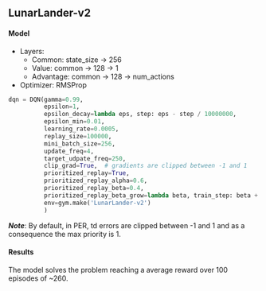 ## LunarLander-v2

#### Model
- Layers:
    - Common: state_size -> 256
    - Value: common -> 128 -> 1
    - Advantage: common -> 128 -> num_actions
- Optimizer: RMSProp
```python
dqn = DQN(gamma=0.99,
          epsilon=1,
          epsilon_decay=lambda eps, step: eps - step / 10000000,
          epsilon_min=0.01,
          learning_rate=0.0005,
          replay_size=100000,
          mini_batch_size=256,
          update_freq=4,
          target_udpate_freq=250,
          clip_grad=True,  # gradients are clipped between -1 and 1
          prioritized_replay=True,
          prioritized_replay_alpha=0.6,
          prioritized_replay_beta=0.4,
          prioritized_replay_beta_grow=lambda beta, train_step: beta + 1 / 200000,
          env=gym.make('LunarLander-v2')
          )
```

***Note***: By default, in PER, td errors are clipped between -1 and 1 and as a consequence the max priority is 1.

#### Results
The model solves the problem reaching a average reward over 100 episodes of ~260.

